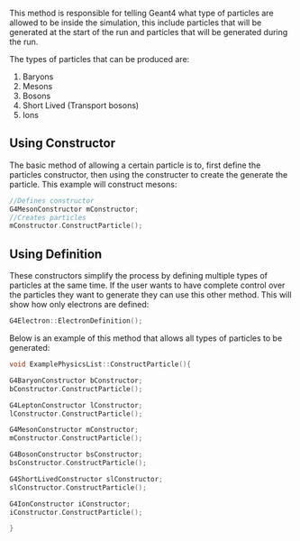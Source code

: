 This method is responsible for telling Geant4 what type of particles are allowed to be inside the simulation, this include particles that will be generated at the start of the run and particles that will be generated during the run. 

The types of particles that can be produced are:
1. Baryons
2. Mesons
3. Bosons
4. Short Lived (Transport bosons)
5. Ions

## Using Constructor
The basic method of allowing a certain particle is to, first define the particles constructor, then using the constructer to create the generate the particle. This example will construct mesons:
```cpp
//Defines constructor
G4MesonConstructor mConstructor;
//Creates particles
mConstructor.ConstructParticle();
```

## Using Definition
These constructors simplify the process by defining multiple types of particles at the same time. If the user wants to have complete control over the particles they want to generate they can use this other method. This will show how only electrons are defined:
```cpp
G4Electron::ElectronDefinition();
```

Below is an example of this method that allows all types of particles to be generated:
```cpp
void ExamplePhysicsList::ConstructParticle(){

G4BaryonConstructor bConstructor;
bConstructor.ConstructParticle(); 

G4LeptonConstructor lConstructor;
lConstructor.ConstructParticle();

G4MesonConstructor mConstructor;
mConstructor.ConstructParticle();

G4BosonConstructor bsConstructor;
bsConstructor.ConstructParticle();

G4ShortLivedConstructor slConstructor;
slConstructor.ConstructParticle();

G4IonConstructor iConstructor;
iConstructor.ConstructParticle();

}
```

